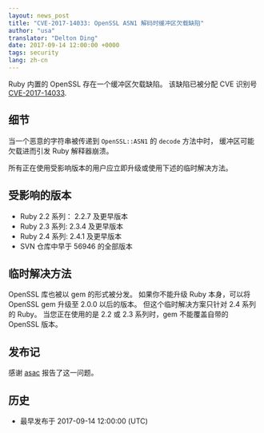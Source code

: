 ```yaml
---
layout: news_post
title: "CVE-2017-14033: OpenSSL ASN1 解码时缓冲区欠载缺陷"
author: "usa"
translator: "Delton Ding"
date: 2017-09-14 12:00:00 +0000
tags: security
lang: zh-cn
---
```


Ruby 内置的 OpenSSL 存在一个缓冲区欠载缺陷。
该缺陷已被分配 CVE 识别号 [CVE-2017-14033](http://cve.mitre.org/cgi-bin/cvename.cgi?name=CVE-2017-14033).

## 细节

当一个恶意的字符串被传递到 `OpenSSL::ASN1` 的 `decode` 方法中时，
缓冲区可能欠载进而引发 Ruby 解释器崩溃。

所有正在使用受影响版本的用户应立即升级或使用下述的临时解决方法。

## 受影响的版本

* Ruby 2.2 系列： 2.2.7 及更早版本
* Ruby 2.3 系列: 2.3.4 及更早版本
* Ruby 2.4 系列: 2.4.1 及更早版本
* SVN 仓库中早于 56946 的全部版本

## 临时解决方法

OpenSSL 库也被以 gem 的形式被分发。
如果你不能升级 Ruby 本身，可以将 OpenSSL gem 升级至 2.0.0 以后的版本。
但这个临时解决方案只针对 2.4 系列的 Ruby。
当您正在使用的是 2.2 或 2.3 系列时，gem 不能覆盖自带的 OpenSSL 版本。

## 发布记

感谢 [asac](https://hackerone.com/asac) 报告了这一问题。

## 历史

* 最早发布于 2017-09-14 12:00:00 (UTC)
